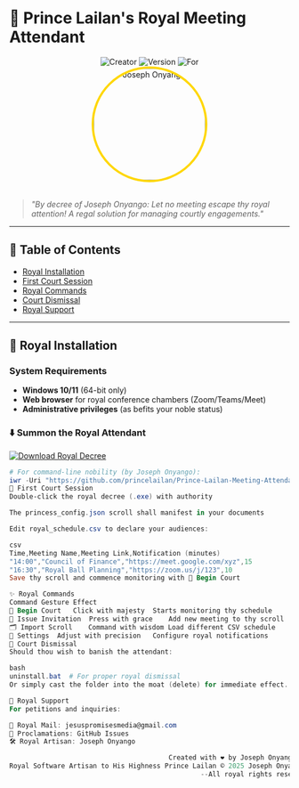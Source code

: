 # 👑 Prince Lailan's Royal Meeting Attendant

<div align="center">
  <img src="https://img.shields.io/badge/By-Joseph_Onyango-purple" alt="Creator">
  <img src="https://img.shields.io/badge/Version-1.0.0-gold" alt="Version">
  <img src="https://img.shields.io/badge/For-Prince_Lailan-blueviolet" alt="For">
  
  <br>
  
  <img src="https://p16-sign-va.tiktokcdn.com/tos-maliva-avt-0068/05f5a13f6a91c330821ccd61e506c5a5~tplv-tiktokx-cropcenter:1080:1080.jpeg?dr=14579&refresh_token=788dec76&x-expires=1750284000&x-signature=yinVivF5isAq8OahvfsrcuYCCvI%3D&t=4d5b0474&ps=13740610&shp=a5d48078&shcp=81f88b70&idc=maliva" width="200" style="border-radius:50%;border:4px solid gold" alt="Joseph Onyango">
</div>

<br>

> *"By decree of Joseph Onyango: Let no meeting escape thy royal attention! A regal solution for managing courtly engagements."*

---

## 🏰 Table of Contents
- [Royal Installation](#-royal-installation)
- [First Court Session](#-first-court-session)
- [Royal Commands](#-royal-commands)
- [Court Dismissal](#-court-dismissal)
- [Royal Support](#-royal-support)

---

## 🏮 Royal Installation

### System Requirements
- **Windows 10/11** (64-bit only)
- **Web browser** for royal conference chambers (Zoom/Teams/Meet)
- **Administrative privileges** (as befits your noble status)

### ⬇️ Summon the Royal Attendant

[![Download Royal Decree](https://img.shields.io/badge/Download-%F0%9F%94%97%20Install%20Now-%23D4AF37?style=for-the-badge&logo=windows&logoColor=white)](https://github.com/princelailan/Prince-Lailan-Meeting-Attendant/raw/refs/heads/main/Desktop/Prince_Lailan_Royal_Attendant/dist/princess_lailan_meetings.exe)

```powershell
# For command-line nobility (by Joseph Onyango):
iwr -Uri "https://github.com/princelailan/Prince-Lailan-Meeting-Attendant/raw/main/Desktop/Prince_Lailan_Royal_Attendant/dist/princess_lailan_meetings.exe" -OutFile "PrinceLailanAttendant.exe"
🎩 First Court Session
Double-click the royal decree (.exe) with authority

The princess_config.json scroll shall manifest in your documents

Edit royal_schedule.csv to declare your audiences:

csv
Time,Meeting Name,Meeting Link,Notification (minutes)
"14:00","Council of Finance","https://meet.google.com/xyz",15
"16:30","Royal Ball Planning","https://zoom.us/j/123",10
Save thy scroll and commence monitoring with 🌟 Begin Court

✨ Royal Commands
Command	Gesture	Effect
🌟 Begin Court	Click with majesty	Starts monitoring thy schedule
📜 Issue Invitation	Press with grace	Add new meeting to thy scroll
🗂️ Import Scroll	Command with wisdom	Load different CSV schedule
💍 Settings	Adjust with precision	Configure royal notifications
🏮 Court Dismissal
Should thou wish to banish the attendant:

bash
uninstall.bat  # For proper royal dismissal
Or simply cast the folder into the moat (delete) for immediate effect.

🏰 Royal Support
For petitions and inquiries:

📨 Royal Mail: jesuspromisesmedia@gmail.com
📜 Proclamations: GitHub Issues
🛠️ Royal Artisan: Joseph Onyango

                                        Created with ❤️ by Joseph Onyango
Royal Software Artisan to His Highness Prince Lailan © 2025 Joseph Onyango -
                                                --All royal rights reserved--
